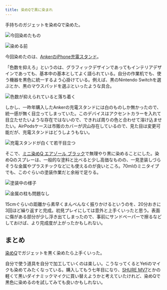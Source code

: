 ```yaml
---
title: 染めQで黒に染まれ
---
```

手持ちのガジェットを染めQで染めた。

![](https://lh4.googleusercontent.com/2rAw-kP7Rmk-qjWw5giJxWk-7aTrDaFLVyPNwG4RyHfPJuQQfnLShEHCUutEyWutPLHP8a4SOO-lIw4ebZorFNHU8-v2NTK2WAtE_wzm9QjzT6lm0qQlmUJcywCxd5Ia33urlY0_hbuCb_67F5uguQ "今回染めたもの")

![](https://lh5.googleusercontent.com/aaIPv_Y5oJl9DgNG3glXJMaP-Xc9FvgmfptMmNQb7dnR_X6cScdIYRzeLhRn8XwD_TnxpBcQY-993yeXn3gJdl1BD0E1Je495X1oQYmQ0v57D5EB-PISfre9gsYBK62xwDJh_zaJp10rTlrH53mofA "染める前")

今回染めたのは、[AnkerのiPhone充電スタンド](https://r7kamura.com/articles/2021-09-06-anker-iphone-stand)。

「色数を抑えろ」というのは、グラフィックデザインであってもインテリアデザインであっても、基本中の基本としてよく語られている。自分の作業机でも、使う機器を黒色に統一するよう心掛けている。例えば、黒のNintendo Switchを選ぶとか、黒のマウスパッドを選ぶといったような具合。

![](https://lh5.googleusercontent.com/3-Op9hq7r_QdP9nEw1AIiZPBxcwFKMMF1l-KbRJUA6LyKbPsEOBqyQIIM9Rf5ubc21hK7N3aGRAzIxp5RN3qHpyFcVhqAYrCmKWfKiSca4dE5ePM-HDJJ1C8UUZ3sGUal0I9u0kL8L0ciwtTWG2Q3Q "色数が抑えられていると落ち着く")

しかし、一昨年購入したAnkerの充電スタンドには白のものしか無かったので、統一感が無く目立ってしまっていた。このデバイスはアクセントカラーを入れて目立たせたいような存在ではないので、できれば周りの色と合わせて溶け込ませたい。AirPodsケースは市販のカバーが沢山存在しているので、見た目は変更可能だが、充電スタンドはどうしようもない。

![](https://lh4.googleusercontent.com/EmXMWy6sEADrJqwQHntE9uy9fq0PSRS0-LxzLClqt3-pmw4UfrUyMvBPMIdNbQWVBg4GJmogNN9wWtfNZB6fjgsrVjsPGtYpGEDn6c-W-luKEDOchMi6eOy5wDJSCw3ZdROgeVoK0ElR9WBK-hU65A "充電スタンドが白くて若干目立つ")

そこで、[ミニ染めQ エアゾール ブラック](https://www.amazon.co.jp/dp/B003QMFUKO)で無理やり黒に染めることにした。染めQのスプレーは、一般的な塗料と比べると少し高価なものの、一見塗装しづらそうな金属やプラスチックなどにも使えるのが良いところ。70mlのミニタイプでも、このぐらいの塗装作業だと余裕で足りる。

![](https://lh4.googleusercontent.com/JKNY-SwWvbqWQfdNOytQOm-UEpePp-Z2qtYFvA1oEKadX-5jc_n7N9veBjvKacIj7NGhguf_hjeFLPTwO5SaJIjk8nql96elDhWYRH-5pYxAJZFOpfNph8d8eU-Ozsl-m9_2Bx5bjs2NBzDnffGZqw "塗装中の様子")

![](https://lh4.googleusercontent.com/Tn-Jvi0LhZb5nhsGAAu7_j7VdGCJQo2S7Z47kPrTsWh_0aMs1POJO0xwUlkYAXqS7Q6IdvzifvZrhJZuSB8d3Q04ZIQDVRmRdrZXnVhYb0II4dZYz724Gz9p9onSqSqlhATOctZWk8kE4tNYqrcUsg "金属の柱も問題なし")

15cmぐらいの距離から素早くまんべんなく振りかけるというのを、20分おきに3回ほど繰り返すと完成。初見プレイにしては意外と上手くいったと思う。表面に傷がある部分が少し浮き出てしまったので、事前にサンドペーパーで擦るなどしておけば、より完成度が上がったかもしれない。

まとめ
---

[染めQ](https://www.amazon.co.jp/dp/B003QMFUKO)でガジェットを黒く染めたら上手くいった。

自分で使う道具を自分で加工していくのは楽しい。こうなってくるとYetiのマイクも染めてみたくなっている。購入してもう七年目になり、[SHURE MV7](https://www.amazon.co.jp/dp/B08KY7G1GV)とかの軽くて黒いダイナミックマイクに買い替えようかと考えていたけれど、染めQで黒色に染めるのを試してみても良いかもしれない。
